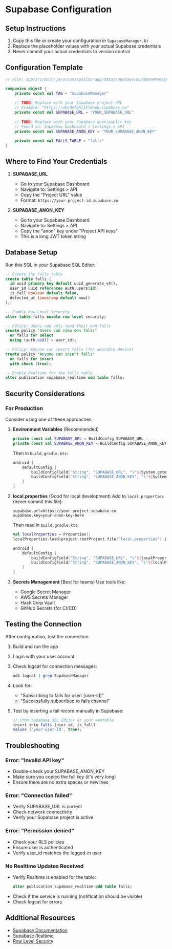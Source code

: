 # Supabase Configuration

## Setup Instructions

1. Copy this file or create your configuration in `SupabaseManager.kt`
2. Replace the placeholder values with your actual Supabase credentials
3. Never commit your actual credentials to version control

## Configuration Template

```kotlin
// File: app/src/main/java/com/epsilon/app/data/supabase/SupabaseManager.kt

companion object {
    private const val TAG = "SupabaseManager"
    
    // TODO: Replace with your Supabase project URL
    // Example: "https://abcdefghijklmnop.supabase.co"
    private const val SUPABASE_URL = "YOUR_SUPABASE_URL"
    
    // TODO: Replace with your Supabase anon/public key
    // Found in: Supabase Dashboard > Settings > API
    private const val SUPABASE_ANON_KEY = "YOUR_SUPABASE_ANON_KEY"
    
    private const val FALLS_TABLE = "falls"
}
```

## Where to Find Your Credentials

1. **SUPABASE_URL**
   - Go to your Supabase Dashboard
   - Navigate to: Settings > API
   - Copy the "Project URL" value
   - Format: `https://your-project-id.supabase.co`

2. **SUPABASE_ANON_KEY**
   - Go to your Supabase Dashboard
   - Navigate to: Settings > API
   - Copy the "anon" key under "Project API keys"
   - This is a long JWT token string

## Database Setup

Run this SQL in your Supabase SQL Editor:

```sql
-- Create the falls table
create table falls (
  id uuid primary key default uuid_generate_v4(),
  user_id uuid references auth.users(id),
  is_fall boolean default false,
  detected_at timestamp default now()
);

-- Enable Row Level Security
alter table falls enable row level security;

-- Policy: Users can only read their own falls
create policy "Users can view own falls"
  on falls for select
  using (auth.uid() = user_id);

-- Policy: Anyone can insert falls (for wearable device)
create policy "Anyone can insert falls"
  on falls for insert
  with check (true);

-- Enable Realtime for the falls table
alter publication supabase_realtime add table falls;
```

## Security Considerations

### For Production

Consider using one of these approaches:

1. **Environment Variables** (Recommended)
   ```kotlin
   private const val SUPABASE_URL = BuildConfig.SUPABASE_URL
   private const val SUPABASE_ANON_KEY = BuildConfig.SUPABASE_ANON_KEY
   ```

   Then in `build.gradle.kts`:
   ```kotlin
   android {
       defaultConfig {
           buildConfigField("String", "SUPABASE_URL", "\"${System.getenv("SUPABASE_URL") ?: ""}\"")
           buildConfigField("String", "SUPABASE_ANON_KEY", "\"${System.getenv("SUPABASE_ANON_KEY") ?: ""}\"")
       }
   }
   ```

2. **local.properties** (Good for local development)
   Add to `local.properties` (never commit this file):
   ```properties
   supabase.url=https://your-project.supabase.co
   supabase.key=your-anon-key-here
   ```

   Then read in `build.gradle.kts`:
   ```kotlin
   val localProperties = Properties()
   localProperties.load(project.rootProject.file("local.properties").inputStream())

   android {
       defaultConfig {
           buildConfigField("String", "SUPABASE_URL", "\"${localProperties["supabase.url"]}\"")
           buildConfigField("String", "SUPABASE_ANON_KEY", "\"${localProperties["supabase.key"]}\"")
       }
   }
   ```

3. **Secrets Management** (Best for teams)
   Use tools like:
   - Google Secret Manager
   - AWS Secrets Manager
   - HashiCorp Vault
   - GitHub Secrets (for CI/CD)

## Testing the Connection

After configuration, test the connection:

1. Build and run the app
2. Login with your user account
3. Check logcat for connection messages:
   ```bash
   adb logcat | grep SupabaseManager
   ```

4. Look for:
   - "Subscribing to falls for user: [user-id]"
   - "Successfully subscribed to falls channel"

5. Test by inserting a fall record manually in Supabase:
   ```javascript
   // From Supabase SQL Editor or your wearable
   insert into falls (user_id, is_fall)
   values ('your-user-id', true);
   ```

## Troubleshooting

### Error: "Invalid API key"
- Double-check your SUPABASE_ANON_KEY
- Make sure you copied the full key (it's very long)
- Ensure there are no extra spaces or newlines

### Error: "Connection failed"
- Verify SUPABASE_URL is correct
- Check network connectivity
- Verify your Supabase project is active

### Error: "Permission denied"
- Check your RLS policies
- Ensure user is authenticated
- Verify user_id matches the logged-in user

### No Realtime Updates Received
- Verify Realtime is enabled for the table:
  ```sql
  alter publication supabase_realtime add table falls;
  ```
- Check if the service is running (notification should be visible)
- Check logcat for errors

## Additional Resources

- [Supabase Documentation](https://supabase.com/docs)
- [Supabase Realtime](https://supabase.com/docs/guides/realtime)
- [Row Level Security](https://supabase.com/docs/guides/auth/row-level-security)
